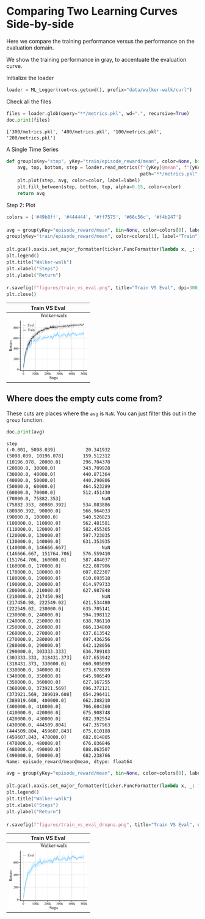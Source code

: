 
# Comparing Two Learning Curves Side-by-side

Here we compare the training performance versus the performance 
on the evaluation domain.

We show the training performance in gray, to accentuate the 
evaluation curve.

Initialize the loader
```python
loader = ML_Logger(root=os.getcwd(), prefix="data/walker-walk/curl")
```
Check all the files
```python
files = loader.glob(query="**/metrics.pkl", wd=".", recursive=True)
doc.print(files)
```

```
['300/metrics.pkl', '400/metrics.pkl', '100/metrics.pkl', '200/metrics.pkl']
```
A Single Time Series
```python
def group(xKey="step", yKey="train/episode_reward/mean", color=None, bin=10, label=None, dropna=False):
    avg, top, bottom, step = loader.read_metrics(f"{yKey}@mean", f"{yKey}@84%", f"{yKey}@16%", x_key=f"{xKey}@mean",
                                                 path="**/metrics.pkl", bin_size=bin, dropna=dropna)
    plt.plot(step, avg, color=color, label=label)
    plt.fill_between(step, bottom, top, alpha=0.15, color=color)
    return avg
```
Step 2: Plot
```python
colors = ['#49b8ff', '#444444', '#ff7575', '#66c56c', '#f4b247']

avg = group(yKey="episode_reward/mean", bin=None, color=colors[0], label="Eval")
group(yKey="train/episode_reward/mean", color=colors[1], label="Train")

plt.gca().xaxis.set_major_formatter(ticker.FuncFormatter(lambda x, _: f"{int(x / 1000)}k" if x else "0"))
plt.legend()
plt.title("Walker-walk")
plt.xlabel("Steps")
plt.ylabel("Return")

r.savefig(f"figures/train_vs_eval.png", title="Train VS Eval", dpi=300, zoom="20%")
plt.close()
```

| **Train VS Eval** |
|:-----------------:|
| <img style="align-self:center; zoom:20%;" src="figures/train_vs_eval.png" image="None" styles="{'margin': '0.5em'}" width="None" height="None" dpi="300"/> |

## Where does the empty cuts come from? 

These cuts are places where the `avg` is `NaN`. You can just filter this out 
in the `group` function.

```python
doc.print(avg)
```

```
step
(-0.001, 5098.039]           20.341932
(5098.039, 10196.078]       159.512312
(10196.078, 20000.0]        296.704378
(20000.0, 30000.0]          343.709928
(30000.0, 40000.0]          440.871364
(40000.0, 50000.0]          440.290806
(50000.0, 60000.0]          464.523289
(60000.0, 70000.0]          512.451430
(70000.0, 75882.353]               NaN
(75882.353, 80980.392]      534.083886
(80980.392, 90000.0]        566.964033
(90000.0, 100000.0]         540.526823
(100000.0, 110000.0]        562.481581
(110000.0, 120000.0]        582.455365
(120000.0, 130000.0]        597.723035
(130000.0, 140000.0]        631.353935
(140000.0, 146666.667]             NaN
(146666.667, 151764.706]    576.559410
(151764.706, 160000.0]      587.484037
(160000.0, 170000.0]        622.087906
(170000.0, 180000.0]        607.022307
(180000.0, 190000.0]        610.693518
(190000.0, 200000.0]        614.979733
(200000.0, 210000.0]        627.987848
(210000.0, 217450.98]              NaN
(217450.98, 222549.02]      621.534480
(222549.02, 230000.0]       635.705141
(230000.0, 240000.0]        594.198112
(240000.0, 250000.0]        638.786110
(250000.0, 260000.0]        666.134860
(260000.0, 270000.0]        637.613542
(270000.0, 280000.0]        697.436256
(280000.0, 290000.0]        642.128056
(290000.0, 303333.333]      636.789103
(303333.333, 318431.373]    637.653942
(318431.373, 330000.0]      660.905099
(330000.0, 340000.0]        673.678899
(340000.0, 350000.0]        645.906549
(350000.0, 360000.0]        627.167255
(360000.0, 373921.569]      696.372121
(373921.569, 389019.608]    654.296411
(389019.608, 400000.0]      662.388210
(400000.0, 410000.0]        706.604360
(410000.0, 420000.0]        675.908748
(420000.0, 430000.0]        682.392554
(430000.0, 444509.804]      647.357963
(444509.804, 459607.843]    675.610188
(459607.843, 470000.0]      682.014805
(470000.0, 480000.0]        676.036846
(480000.0, 490000.0]        688.063507
(490000.0, 500000.0]        682.238766
Name: episode_reward/mean@mean, dtype: float64
```
```python
avg = group(yKey="episode_reward/mean", bin=None, color=colors[0], label="Eval", dropna=True)

plt.gca().xaxis.set_major_formatter(ticker.FuncFormatter(lambda x, _: f"{int(x / 1000)}k" if x else "0"))
plt.legend()
plt.title("Walker-walk")
plt.xlabel("Steps")
plt.ylabel("Return")

r.savefig(f"figures/train_vs_eval_dropna.png", title="Train VS Eval", dpi=300, zoom="20%")
```

| **Train VS Eval** |
|:-----------------:|
| <img style="align-self:center; zoom:20%;" src="figures/train_vs_eval_dropna.png" image="None" styles="{'margin': '0.5em'}" width="None" height="None" dpi="300"/> |
